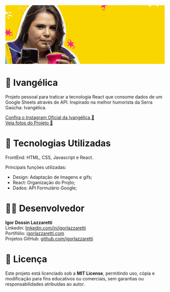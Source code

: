 <div align="center">
<img src="./public/readme-gif.gif">
</div>

# 📱 Ivangélica

Projeto pessoal para traticar a tecnologia React que consome dados de um Google Sheets através de API. Inspirado na melhor humorista da Serra Gaúcha: Ivangélica.

<a target="_blank" href="https://www.instagram.com/ivangelica__//">Confira o Instagram Oficial da Ivangélica 📱</a> <br>
<a target="_blank" href="https://flic.kr/s/aHBqjCwBLS">Veja fotos do Projeto 📸</a>

# 🚀 Tecnologias Utilizadas
FrontEnd: HTML, CSS, Javascript e React.

Principais funções utilizadas:
- Design: Adaptação de Imagens e gifs;
- React: Organização do Projto;
- Dados: API Formulário Google;

# 👨‍💻 Desenvolvedor

<b>Igor Dossin Lazzaretti</b> <br>
Linkedin: <a href="https://www.linkedin.com/in/igorlazzaretti/">linkedin.com/in/igorlazzaretti</a> <br>
Portifólio: <a href="https://igorlazzaretti.com/">igorlazzaretti.com</a> <br>
Projetos GitHub: <a href="https://github.com/igorlazzaretti?tab=repositories">github.com/igorlazzaretti</a>

# 📄 Licença
Este projeto está licenciado sob a **MIT License**, permitindo uso, cópia e modificação para fins educativos ou comerciais, sem garantias ou responsabilidades atribuídas ao autor.

###

<!--
:iphone: Ivangélica
First Commit: Readme, Assets e Home
 -->